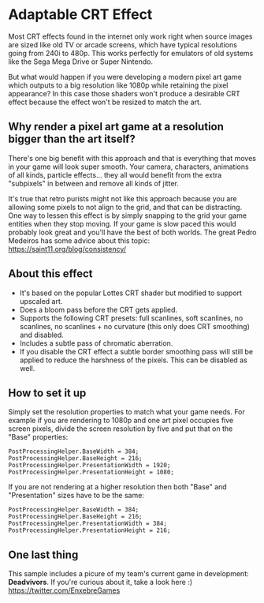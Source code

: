 # Adaptable CRT Effect #

Most CRT effects found in the internet only work right when source images are sized like old TV or arcade screens, which have typical resolutions going from 240i to 480p. This works perfectly for emulators of old systems like the Sega Mega Drive or Super Nintendo.

But what would happen if you were developing a modern pixel art game which outputs to a big resolution like 1080p while retaining the pixel appearance? In this case those shaders won't produce a desirable CRT effect because the effect won't be resized to match the art.

## Why render a pixel art game at a resolution bigger than the art itself? ##

There's one big benefit with this approach and that is everything that moves in your game will look super smooth. Your camera, characters, animations of all kinds, particle effects... they all would benefit from the extra "subpixels" in between and remove all kinds of jitter.

It's true that retro purists might not like this approach because you are allowing some pixels to not align to the grid, and that can be distracting. One way to lessen this effect is by simply snapping to the grid your game entities when they stop moving. If your game is slow paced this would probably look great and you'll have the best of both worlds.
The great Pedro Medeiros has some advice about this topic:
https://saint11.org/blog/consistency/

## About this effect ##

- It's based on the popular Lottes CRT shader but modified to support upscaled art.
- Does a bloom pass before the CRT gets applied.
- Supports the following CRT presets: full scanlines, soft scanlines, no scanlines, no scanlines + no curvature (this only does CRT smoothing) and disabled.
- Includes a subtle pass of chromatic aberration.
- If you disable the CRT effect a subtle border smoothing pass will still be applied to reduce the harshness of the pixels. This can be disabled as well.

## How to set it up ##

Simply set the resolution properties to match what your game needs.
For example if you are rendering to 1080p and one art pixel occupies five screen pixels, divide the screen resolution by five and put that on the "Base" properties:

```
PostProcessingHelper.BaseWidth = 384;
PostProcessingHelper.BaseHeight = 216;
PostProcessingHelper.PresentationWidth = 1920;
PostProcessingHelper.PresentationHeight = 1080;
```

If you are not rendering at a higher resolution then both "Base" and "Presentation" sizes have to be the same:

```
PostProcessingHelper.BaseWidth = 384;
PostProcessingHelper.BaseHeight = 216;
PostProcessingHelper.PresentationWidth = 384;
PostProcessingHelper.PresentationHeight = 216;
```

## One last thing ##

This sample includes a picure of my team's current game in development: **Deadvivors**. If you're curious about it, take a look here :)
https://twitter.com/EnxebreGames
